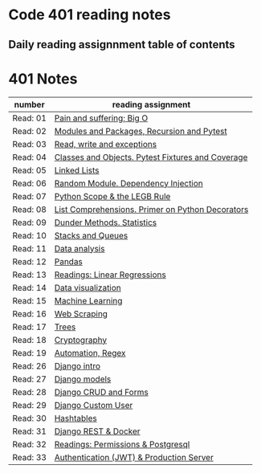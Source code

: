 # Code 401 reading notes

## Daily reading assignnment table of contents

# 401 Notes 

number| reading assignment
---- | ----
Read: 01 | [Pain and suffering; Big O]()
Read: 02 | [Modules and Packages, Recursion and Pytest ]()
Read: 03 | [Read, write and exceptions]()
Read: 04 | [Classes and Objects. Pytest Fixtures and Coverage](https://github.com/sydoruk89/reading-notes/blob/master/401-notes/class-04.md)
Read: 05 | [Linked Lists](https://github.com/sydoruk89/reading-notes/blob/master/401-notes/class-05.md)
Read: 06 | [Random Module. Dependency Injection](https://github.com/sydoruk89/reading-notes/blob/master/401-notes/class-06.md)
Read: 07 | [Python Scope & the LEGB Rule](https://github.com/sydoruk89/reading-notes/blob/master/401-notes/class-07.md)
Read: 08 | [List Comprehensions. Primer on Python Decorators](https://github.com/sydoruk89/reading-notes/blob/master/401-notes/class-08.md)
Read: 09 | [Dunder Methods. Statistics](https://github.com/sydoruk89/reading-notes/blob/master/401-notes/class-09.md)
Read: 10 | [Stacks and Queues](https://github.com/sydoruk89/reading-notes/blob/master/401-notes/class-10.md)
Read: 11 | [Data analysis](https://github.com/sydoruk89/reading-notes/blob/master/401-notes/class-11.md)
Read: 12 | [Pandas](https://github.com/sydoruk89/reading-notes/blob/master/401-notes/class-12.md)
Read: 13 | [Readings: Linear Regressions](https://github.com/sydoruk89/reading-notes/blob/master/401-notes/class-13.md)
Read: 14 | [Data visualization](https://github.com/sydoruk89/reading-notes/blob/master/401-notes/class-14.md)
Read: 15 | [Machine Learning](https://github.com/sydoruk89/reading-notes/blob/master/401-notes/class-15.md)
Read: 16 | [Web Scraping](https://github.com/sydoruk89/reading-notes/blob/master/401-notes/class-16.md)
Read: 17 | [Trees](https://github.com/sydoruk89/reading-notes/blob/master/401-notes/class-17.md)
Read: 18 | [Cryptography](https://github.com/sydoruk89/reading-notes/blob/master/401-notes/class-18.md)
Read: 19 | [Automation, Regex](https://github.com/sydoruk89/reading-notes/blob/master/401-notes/class-19.md)
Read: 26 | [Django intro](https://github.com/sydoruk89/reading-notes/blob/master/401-notes/class-26.md)
Read: 27 | [Django models](https://github.com/sydoruk89/reading-notes/blob/master/401-notes/class-27.md)
Read: 28 | [Django CRUD and Forms](https://github.com/sydoruk89/reading-notes/blob/master/401-notes/class-28.md)
Read: 29 | [Django Custom User](https://github.com/sydoruk89/reading-notes/blob/master/401-notes/class-29.md)
Read: 30 | [Hashtables](https://github.com/sydoruk89/reading-notes/blob/master/401-notes/class-30.md)
Read: 31 | [Django REST & Docker](https://github.com/sydoruk89/reading-notes/blob/master/401-notes/class-31.md)
Read: 32 | [Readings: Permissions & Postgresql](https://github.com/sydoruk89/reading-notes/blob/master/401-notes/class-32.md)
Read: 33 | [Authentication (JWT) & Production Server](https://github.com/sydoruk89/reading-notes/blob/master/401-notes/class-33.md)
